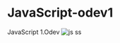 # JavaScript-odev1
JavaScript 1.Odev
![js ss](https://user-images.githubusercontent.com/74058984/138050266-e4fb139b-6345-48b5-b0e0-d83df478da08.png)
